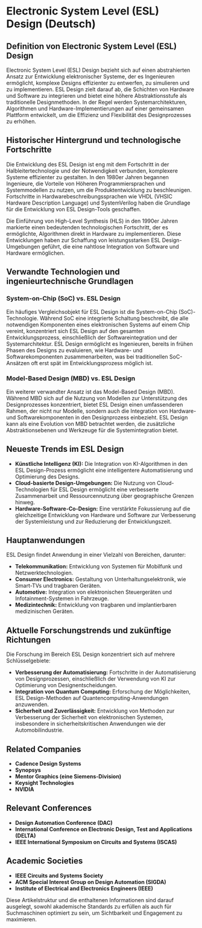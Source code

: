 # Electronic System Level (ESL) Design (Deutsch)

## Definition von Electronic System Level (ESL) Design

Electronic System Level (ESL) Design bezieht sich auf einen abstrahierten Ansatz zur Entwicklung elektronischer Systeme, der es Ingenieuren ermöglicht, komplexe Designs effizienter zu entwerfen, zu simulieren und zu implementieren. ESL Design zielt darauf ab, die Schichten von Hardware und Software zu integrieren und bietet eine höhere Abstraktionsstufe als traditionelle Designmethoden. In der Regel werden Systemarchitekturen, Algorithmen und Hardware-Implementierungen auf einer gemeinsamen Plattform entwickelt, um die Effizienz und Flexibilität des Designprozesses zu erhöhen.

## Historischer Hintergrund und technologische Fortschritte

Die Entwicklung des ESL Design ist eng mit dem Fortschritt in der Halbleitertechnologie und der Notwendigkeit verbunden, komplexere Systeme effizienter zu gestalten. In den 1980er Jahren begannen Ingenieure, die Vorteile von Höheren Programmiersprachen und Systemmodellen zu nutzen, um die Produktentwicklung zu beschleunigen. Fortschritte in Hardwarebeschreibungssprachen wie VHDL (VHSIC Hardware Description Language) und SystemVerilog haben die Grundlage für die Entwicklung von ESL Design-Tools geschaffen.

Die Einführung von High-Level Synthesis (HLS) in den 1990er Jahren markierte einen bedeutenden technologischen Fortschritt, der es ermöglichte, Algorithmen direkt in Hardware zu implementieren. Diese Entwicklungen haben zur Schaffung von leistungsstarken ESL Design-Umgebungen geführt, die eine nahtlose Integration von Software und Hardware ermöglichen.

## Verwandte Technologien und ingenieurtechnische Grundlagen

### System-on-Chip (SoC) vs. ESL Design

Ein häufiges Vergleichsobjekt für ESL Design ist die System-on-Chip (SoC)-Technologie. Während SoC eine integrierte Schaltung beschreibt, die alle notwendigen Komponenten eines elektronischen Systems auf einem Chip vereint, konzentriert sich ESL Design auf den gesamten Entwicklungsprozess, einschließlich der Softwareintegration und der Systemarchitektur. ESL Design ermöglicht es Ingenieuren, bereits in frühen Phasen des Designs zu evaluieren, wie Hardware- und Softwarekomponenten zusammenarbeiten, was bei traditionellen SoC-Ansätzen oft erst spät im Entwicklungsprozess möglich ist.

### Model-Based Design (MBD) vs. ESL Design

Ein weiterer verwandter Ansatz ist das Model-Based Design (MBD). Während MBD sich auf die Nutzung von Modellen zur Unterstützung des Designprozesses konzentriert, bietet ESL Design einen umfassenderen Rahmen, der nicht nur Modelle, sondern auch die Integration von Hardware- und Softwarekomponenten in den Designprozess einbezieht. ESL Design kann als eine Evolution von MBD betrachtet werden, die zusätzliche Abstraktionsebenen und Werkzeuge für die Systemintegration bietet.

## Neueste Trends im ESL Design

- **Künstliche Intelligenz (KI):** Die Integration von KI-Algorithmen in den ESL Design-Prozess ermöglicht eine intelligentere Automatisierung und Optimierung des Designs.
- **Cloud-basierte Design-Umgebungen:** Die Nutzung von Cloud-Technologien für ESL Design ermöglicht eine verbesserte Zusammenarbeit und Ressourcennutzung über geographische Grenzen hinweg.
- **Hardware-Software-Co-Design:** Eine verstärkte Fokussierung auf die gleichzeitige Entwicklung von Hardware und Software zur Verbesserung der Systemleistung und zur Reduzierung der Entwicklungszeit.

## Hauptanwendungen

ESL Design findet Anwendung in einer Vielzahl von Bereichen, darunter:

- **Telekommunikation:** Entwicklung von Systemen für Mobilfunk und Netzwerktechnologien.
- **Consumer Electronics:** Gestaltung von Unterhaltungselektronik, wie Smart-TVs und tragbaren Geräten.
- **Automotive:** Integration von elektronischen Steuergeräten und Infotainment-Systemen in Fahrzeuge.
- **Medizintechnik:** Entwicklung von tragbaren und implantierbaren medizinischen Geräten.

## Aktuelle Forschungstrends und zukünftige Richtungen

Die Forschung im Bereich ESL Design konzentriert sich auf mehrere Schlüsselgebiete:

- **Verbesserung der Automatisierung:** Fortschritte in der Automatisierung von Designprozessen, einschließlich der Verwendung von KI zur Optimierung von Designentscheidungen.
- **Integration von Quantum Computing:** Erforschung der Möglichkeiten, ESL Design-Methoden auf Quantencomputing-Anwendungen anzuwenden.
- **Sicherheit und Zuverlässigkeit:** Entwicklung von Methoden zur Verbesserung der Sicherheit von elektronischen Systemen, insbesondere in sicherheitskritischen Anwendungen wie der Automobilindustrie.

## Related Companies

- **Cadence Design Systems**
- **Synopsys**
- **Mentor Graphics (eine Siemens-Division)**
- **Keysight Technologies**
- **NVIDIA**

## Relevant Conferences

- **Design Automation Conference (DAC)**
- **International Conference on Electronic Design, Test and Applications (DELTA)**
- **IEEE International Symposium on Circuits and Systems (ISCAS)**

## Academic Societies

- **IEEE Circuits and Systems Society**
- **ACM Special Interest Group on Design Automation (SIGDA)**
- **Institute of Electrical and Electronics Engineers (IEEE)**

Diese Artikelstruktur und die enthaltenen Informationen sind darauf ausgelegt, sowohl akademische Standards zu erfüllen als auch für Suchmaschinen optimiert zu sein, um Sichtbarkeit und Engagement zu maximieren.